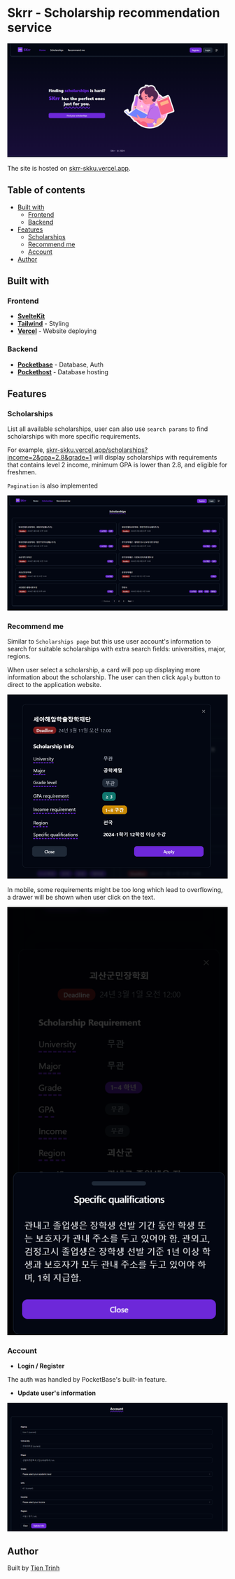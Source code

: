 # Skrr - Scholarship recommendation service

![Hero img](./screenshots/skrr-home.png)

The site is hosted on [skrr-skku.vercel.app](https://skrr-skku.vercel.app/).

## Table of contents
- [Built with](#built-with)
  - [Frontend](#frontend)
  - [Backend](#backend)
- [Features](#features)
  - [Scholarships](#scholarships)
  - [Recommend me](#recommend-me)
  - [Account](#account)
- [Author](#author)

## Built with

### Frontend
- **[SvelteKit](https://kit.svelte.dev/)**
- **[Tailwind](https://tailwindcss.com/)** - Styling
- **[Vercel](https://vercel.com/)** - Website deploying

### Backend
- **[Pocketbase](https://pocketbase.io/)** - Database, Auth
- **[Pockethost](https://pockethost.io/)** - Database hosting

## Features

### Scholarships

List all available scholarships, user can also use `search params` to find scholarships with more specific requirements.

For example, [skrr-skku.vercel.app/scholarships?income=2&gpa=2.8&grade=1](https://skrr-skku.vercel.app/scholarships?income=2&gpa=2.8&grade=1) will display scholarships with requirements that contains level 2 income, minimum GPA is lower than 2.8, and eligible for freshmen.

`Pagination` is also implemented

![Scholarships page](./screenshots/skrr-scholarships.png)

### Recommend me

Similar to `Scholarships page` but this use user account's information to search for suitable scholarships with extra search fields: universities, major, regions.

When user select a scholarship, a card will pop up displaying more information about the scholarship. The user can then click `Apply` button to direct to the application website.

![Scholarship Info](./screenshots/skrr-info.png)

In mobile, some requirements might be too long which lead to overflowing, a drawer will be shown when user click on the text.

![Specific requirements drawer](./screenshots/skrr-specific.png)

### Account

- **Login / Register**

The auth was handled by PocketBase's built-in feature.

- **Update user's information**

![Update info](./screenshots/skrr-update.png)

## Author

Built by [Tien Trinh](https://tientrinh.netlify.app/)

